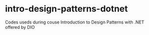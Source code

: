 # intro-design-patterns-dotnet
Codes useds during couse Introduction to Design Patterns with .NET offered by DIO
